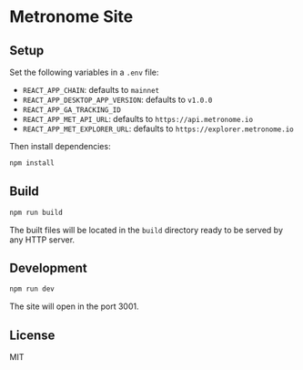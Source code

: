 # Metronome Site

## Setup

Set the following variables in a `.env` file:

- `REACT_APP_CHAIN`: defaults to `mainnet`
- `REACT_APP_DESKTOP_APP_VERSION`: defaults to `v1.0.0`
- `REACT_APP_GA_TRACKING_ID`
- `REACT_APP_MET_API_URL`: defaults to `https://api.metronome.io`
- `REACT_APP_MET_EXPLORER_URL`: defaults to `https://explorer.metronome.io`

Then install dependencies:

```bash
npm install
```

## Build

```bash
npm run build
```

The built files will be located in the `build` directory ready to be served by any HTTP server.

## Development

```bash
npm run dev
```

The site will open in the port 3001.

## License

MIT
